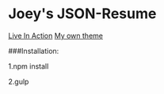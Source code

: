 # Joey's JSON-Resume
[Live In Action](http://registry.jsonresume.org/joeytall)
[My own theme](http://htmlpreview.github.io/?https://github.com/joeytall/JSON-Resume/blob/master/resume.html)

###Installation:

1.npm install

2.gulp
